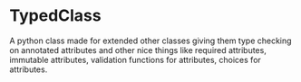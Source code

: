 # TypedClass
A python class made for extended other classes giving them type checking on annotated attributes and other nice things like required attributes, immutable attributes, validation functions for attributes, choices for attributes.
